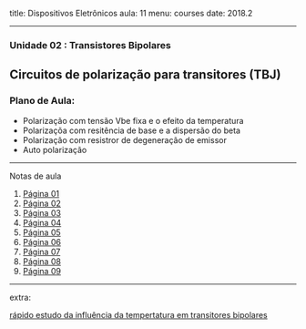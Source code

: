 title: Dispositivos Eletrônicos
aula: 11
menu: courses
date: 2018.2

---
### Unidade 02 : Transistores Bipolares
## Circuitos de polarização para transitores (TBJ)

### Plano de Aula:
* Polarização com tensão Vbe fixa e o efeito da temperatura
* Polarizaçõa com resitência de base e a dispersão do beta
* Polarização com resistror de degeneração de emissor
* Auto polarização

---

Notas de aula

1. [Página 01](/static/pdf/aula11/1.pdf)
2. [Página 02](/static/pdf/aula11/2.pdf)
3. [Página 03](/static/pdf/aula11/3.pdf)
4. [Página 04](/static/pdf/aula11/4.pdf)
5. [Página 05](/static/pdf/aula11/5.pdf)
6. [Página 06](/static/pdf/aula11/6.pdf)
7. [Página 07](/static/pdf/aula11/7.pdf)
8. [Página 08](/static/pdf/aula11/8.pdf)
9. [Página 09](/static/pdf/aula11/9.pdf)

---
extra:

[rápido estudo da influência da tempertatura em transitores bipolares](https://github.com/rsmarinho/notebooks/blob/master/temperature_study.ipynb)
